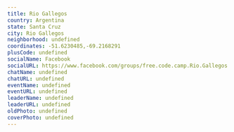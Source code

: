 ```yaml
---
title: Rio Gallegos
country: Argentina
state: Santa Cruz
city: Rio Gallegos
neighborhood: undefined
coordinates: -51.6230485,-69.2168291
plusCode: undefined
socialName: Facebook
socialURL: https://www.facebook.com/groups/free.code.camp.Rio.Gallegos
chatName: undefined
chatURL: undefined
eventName: undefined
eventURL: undefined
leaderName: undefined
leaderURL: undefined
oldPhoto: undefined
coverPhoto: undefined
---
```

